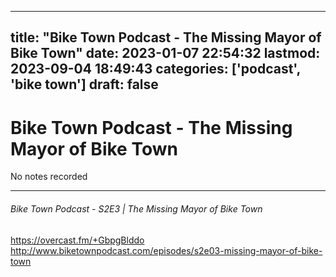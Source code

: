 
---
title: "Bike Town Podcast - The Missing Mayor of Bike Town"
date: 2023-01-07 22:54:32
lastmod: 2023-09-04 18:49:43
categories: ['podcast', 'bike town']
draft: false
---


# Bike Town Podcast - The Missing Mayor of Bike Town

No notes recorded

- - -
###### Bike Town Podcast - S2E3 | The Missing Mayor of Bike Town

https://overcast.fm/+GbpgBlddo  
http://www.biketownpodcast.com/episodes/s2e03-missing-mayor-of-bike-town

<!-- #public #podcast #bike town# -->

<!-- {BearID:CF2F9633-2469-4F30-B3B7-9C57ADD217ED-28016-00002D97D53FD9FF} -->

